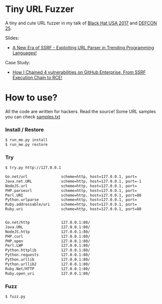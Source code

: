 # Tiny URL Fuzzer

A tiny and cute URL fuzzer in my talk of [Black Hat USA 2017](https://www.blackhat.com/us-17/speakers/Orange-Tsai.html) and [DEFCON 25](https://www.defcon.org/html/defcon-25/dc-25-speakers.html). 

Slides:

* [A New Era of SSRF - Exploiting URL Parser in Trending Programming Languages!](https://www.blackhat.com/docs/us-17/thursday/us-17-Tsai-A-New-Era-Of-SSRF-Exploiting-URL-Parser-In-Trending-Programming-Languages.pdf)

Case Study:

* [How I Chained 4 vulnerabilities on GitHub Enterprise, From SSRF Execution Chain to RCE!](http://blog.orange.tw/2017/07/how-i-chained-4-vulnerabilities-on.html)


# How to use?

All the code are written for hackers. Read the source! Some URL samples you can check [samples.txt](samples.txt)


### Install / Restore
```bash
$ run_me.py install
$ run_me.py restore
```

### Try
```bash
$ try.py http://127.0.0.1

Go.net/url               scheme=http, host=127.0.0.1, port=
Java.net.URL             scheme=http, host=127.0.0.1, port=-1
NodeJS.url               scheme=http, host=127.0.0.1, port=
PHP.parseurl             scheme=http, host=127.0.0.1, port=
Perl.URI                 scheme=http, host=127.0.0.1, port=80
Python.urlparse          scheme=http, host=127.0.0.1, port=
Ruby.addressable/uri     scheme=http, host=127.0.0.1, port=
Ruby.uri                 scheme=http, host=127.0.0.1, port=80


Go.net/http              127.0.0.1:80/
Java.URL                 127.0.0.1:80/
NodeJS.http              127.0.0.1:80/
PHP.curl                 127.0.0.1:80/
PHP.open                 127.0.0.1:80/
Perl.LWP                 127.0.0.1:80/
Python.httplib           127.0.0.1:80/
Python.requests          127.0.0.1:80/
Python.urllib            127.0.0.1:80/
Python.urllib2           127.0.0.1:80/
Ruby.Net/HTTP            127.0.0.1:80/
Ruby.open_uri            127.0.0.1:80/
```

### Fuzz
```bash
$ fuzz.py
```
